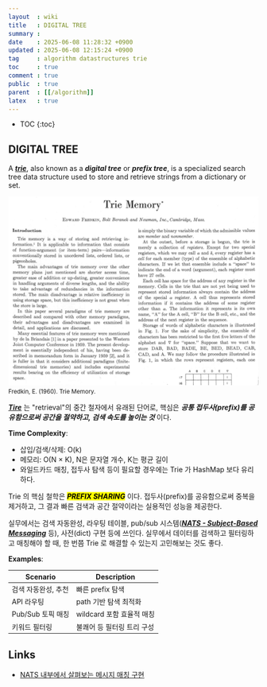 ```yaml
---
layout  : wiki
title   : DIGITAL TREE
summary : 
date    : 2025-06-08 11:28:32 +0900
updated : 2025-06-08 12:15:24 +0900
tag     : algorithm datastructures trie
toc     : true
comment : true
public  : true
parent  : [[/algorithm]]
latex   : true
---
```

* TOC
{:toc}

## DIGITAL TREE

A ___[trie](https://en.wikipedia.org/wiki/Trie)___, also known as a ___digital tree___ or ___prefix tree___, is a specialized search tree data structure used to store and retrieve strings from a dictionary or set.

![](/resource/wiki/algorithm-trie/trie-page.png)
<small>Fredkin, E. (1960). Trie Memory.</small>

___[Tire](https://bioinformatics.cvr.ac.uk/trie-data-structure/)___ 는 "retrieval"의 중간 철자에서 유래된 단어로, 핵심은 ___공통 접두사(prefix)를 공유함으로써 공간을 절약하고, 검색 속도를 높이는 것___ 이다.

__Time Complexity__:
- 삽입/검색/삭제: O(k)
- 메모리: O(N × K), N은 문자열 개수, K는 평균 길이
- 와일드카드 매칭, 접두사 탐색 등이 필요할 경우에는 Trie 가 HashMap 보다 유리하다.

Trie 의 핵심 철학은 <mark><em><strong>PREFIX SHARING</strong></em></mark> 이다.
접두사(prefix)를 공유함으로써 중복을 제거하고, 그 결과 빠른 검색과 공간 절약이라는 실용적인 성능을 제공한다.

실무에서는 검색 자동완성, 라우팅 테이블, pub/sub 시스템(___[NATS - Subject-Based Messaging](https://docs.nats.io/nats-concepts/subjects)___ 등), 사전(dict) 구현 등에 쓰인다.
실무에서 데이터를 검색하고 필터링하고 매칭해야 할 때, 한 번쯤 Trie 로 해결할 수 있는지 고민해보는 것도 좋다.

__Examples__:

| Scenario | Description |
|----------|-------------|
|검색 자동완성, 추천|	빠른 prefix 탐색|
|API 라우팅|	path 기반 탐색 최적화|
|Pub/Sub 토픽 매칭|	wildcard 포함 효율적 매칭|
|키워드 필터링|	불쾌어 등 필터링 트리 구성|

## Links

- [NATS 내부에서 살펴보는 메시지 매칭 구현](https://on.com2us.com/tech/nats_sublist/)
